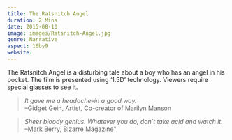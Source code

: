 ```yaml
---
title: The Ratsnitch Angel
duration: 2 Mins
date: 2015-08-10
image: images/Ratsnitch-Angel.jpg
genre: Narrative
aspect: 16by9
website:
---
```

The Ratsnitch Angel is a disturbing tale about a boy who has an angel in his pocket. The film is presented using ‘1.5D’ technology. Viewers require special glasses to see it.

> _It gave me a headache–in a good way._  
–Gidget Gein, Artist, Co-creator of Marilyn Manson

> _Sheer bloody genius. Whatever you do, don’t take acid and watch it._  
–Mark Berry, Bizarre Magazine"
